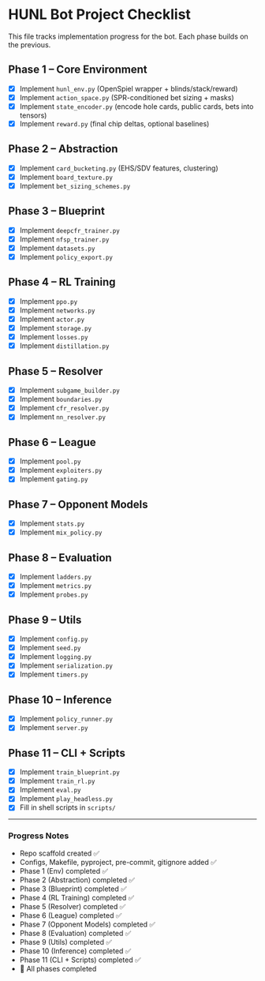 # HUNL Bot Project Checklist

This file tracks implementation progress for the bot. Each phase builds on the previous.

## Phase 1 – Core Environment
- [x] Implement `hunl_env.py` (OpenSpiel wrapper + blinds/stack/reward)
- [x] Implement `action_space.py` (SPR-conditioned bet sizing + masks)
- [x] Implement `state_encoder.py` (encode hole cards, public cards, bets into tensors)
- [x] Implement `reward.py` (final chip deltas, optional baselines)

## Phase 2 – Abstraction
- [x] Implement `card_bucketing.py` (EHS/SDV features, clustering)
- [x] Implement `board_texture.py`
- [x] Implement `bet_sizing_schemes.py`

## Phase 3 – Blueprint
- [x] Implement `deepcfr_trainer.py`
- [x] Implement `nfsp_trainer.py`
- [x] Implement `datasets.py`
- [x] Implement `policy_export.py`

## Phase 4 – RL Training
- [x] Implement `ppo.py`
- [x] Implement `networks.py`
- [x] Implement `actor.py`
- [x] Implement `storage.py`
- [x] Implement `losses.py`
- [x] Implement `distillation.py`

## Phase 5 – Resolver
- [x] Implement `subgame_builder.py`
- [x] Implement `boundaries.py`
- [x] Implement `cfr_resolver.py`
- [x] Implement `nn_resolver.py`

## Phase 6 – League
- [x] Implement `pool.py`
- [x] Implement `exploiters.py`
- [x] Implement `gating.py`

## Phase 7 – Opponent Models
- [x] Implement `stats.py`
- [x] Implement `mix_policy.py`

## Phase 8 – Evaluation
- [x] Implement `ladders.py`
- [x] Implement `metrics.py`
- [x] Implement `probes.py`

## Phase 9 – Utils
- [x] Implement `config.py`
- [x] Implement `seed.py`
- [x] Implement `logging.py`
- [x] Implement `serialization.py`
- [x] Implement `timers.py`

## Phase 10 – Inference
- [x] Implement `policy_runner.py`
- [x] Implement `server.py`

## Phase 11 – CLI + Scripts
- [x] Implement `train_blueprint.py`
- [x] Implement `train_rl.py`
- [x] Implement `eval.py`
- [x] Implement `play_headless.py`
- [x] Fill in shell scripts in `scripts/`

---

### Progress Notes
- Repo scaffold created ✅
- Configs, Makefile, pyproject, pre-commit, gitignore added ✅
- Phase 1 (Env) completed ✅
- Phase 2 (Abstraction) completed ✅
- Phase 3 (Blueprint) completed ✅
- Phase 4 (RL Training) completed ✅
- Phase 5 (Resolver) completed ✅
- Phase 6 (League) completed ✅
- Phase 7 (Opponent Models) completed ✅
- Phase 8 (Evaluation) completed ✅
- Phase 9 (Utils) completed ✅
- Phase 10 (Inference) completed ✅
- Phase 11 (CLI + Scripts) completed ✅
- 🎉 All phases completed